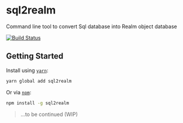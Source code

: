 # sql2realm
Command line tool to convert Sql database into Realm object database 

[![Build Status](https://travis-ci.com/gkoychev/sql2realm.svg?branch=dev)](https://travis-ci.com/gkoychev/sql2realm)

## Getting Started

Install using [`yarn`](https://yarnpkg.com/en/package/jest):

```bash
yarn global add sql2realm
```

Or via [`npm`](https://www.npmjs.com/):

```bash
npm install -g sql2realm
```

>...to be continued (WIP)
